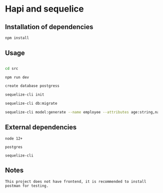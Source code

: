 # Hapi and sequelice


## Installation of dependencies

```bash or fish
npm install
```

## Usage

```bash or fish

cd src

npm run dev

create database postgress

sequelize-cli init

sequelize-cli db:migrate

sequelize-cli model:generate --name employee --attributes age:string,name:string,job:string

```
## External dependencies

```
node 12+

postgres

sequelize-cli

```

## Notes
```
This project does not have frontend, it is recommended to install postman for testing.

```